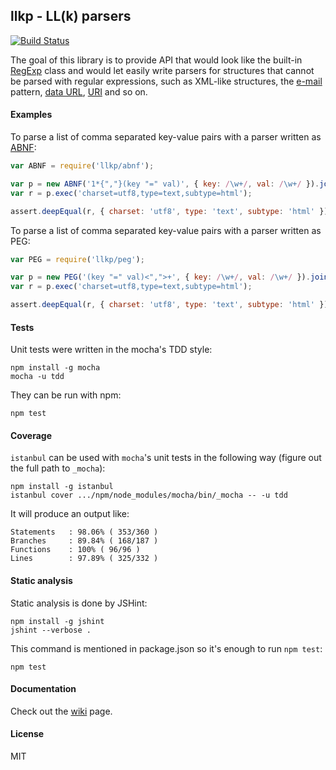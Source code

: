 ## llkp - LL(k) parsers

[![Build Status](https://travis-ci.org/c5f7c9/llkp.png)](https://travis-ci.org/c5f7c9/llkp)

The goal of this library is to provide API that would look like the built-in [RegExp](http://www.ecma-international.org/ecma-262/5.1/#sec-15.10) class and would let easily write parsers for structures that cannot be parsed with regular expressions, such as XML-like structures, the [e-mail](https://www.ietf.org/rfc/rfc0822.txt) pattern, [data URL](https://www.ietf.org/rfc/rfc2397.txt), [URI](http://tools.ietf.org/html/rfc3986) and so on.

#### Examples

To parse a list of comma separated key-value pairs with a parser written as [ABNF](http://tools.ietf.org/html/rfc5234):

````js
var ABNF = require('llkp/abnf');

var p = new ABNF('1*{","}(key "=" val)', { key: /\w+/, val: /\w+/ }).join(0, 2);
var r = p.exec('charset=utf8,type=text,subtype=html');

assert.deepEqual(r, { charset: 'utf8', type: 'text', subtype: 'html' });
````

To parse a list of comma separated key-value pairs with a parser written as PEG:

````js
var PEG = require('llkp/peg');

var p = new PEG('(key "=" val)<",">+', { key: /\w+/, val: /\w+/ }).join(0, 2);
var r = p.exec('charset=utf8,type=text,subtype=html');

assert.deepEqual(r, { charset: 'utf8', type: 'text', subtype: 'html' });
````

#### Tests

Unit tests were written in the mocha's TDD style:

    npm install -g mocha
    mocha -u tdd

They can be run with npm:

    npm test

#### Coverage

`istanbul` can be used with `mocha`'s unit tests in the following way (figure out the full path to `_mocha`):

    npm install -g istanbul
    istanbul cover .../npm/node_modules/mocha/bin/_mocha -- -u tdd
    
It will produce an output like:

    Statements   : 98.06% ( 353/360 )
    Branches     : 89.84% ( 168/187 )
    Functions    : 100% ( 96/96 )
    Lines        : 97.89% ( 325/332 )

#### Static analysis

Static analysis is done by JSHint:

    npm install -g jshint
    jshint --verbose .

This command is mentioned in package.json so it's enough to run `npm test`:

    npm test
    
#### Documentation

Check out the [wiki](https://github.com/c5f7c9/llkp/wiki/_pages) page.

#### License

MIT
